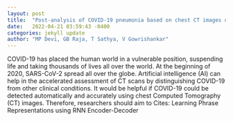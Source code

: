 ```yaml
---
layout: post
title:  "Post-analysis of COVID-19 pneumonia based on chest CT images using AI algorithms: a clinical"
date:   2022-04-21 03:59:43 -0400
categories: jekyll update
author: "MP Devi, GB Raja, T Sathya, V Gowrishankar"
---
```

COVID-19 has placed the human world in a vulnerable position, suspending life and taking thousands of lives all over the world. At the beginning of 2020, SARS-CoV-2 spread all over the globe. Artificial intelligence (AI) can help in the accelerated assessment of CT scans by distinguishing COVID-19 from other clinical conditions. It would be helpful if COVID-19 could be detected automatically and accurately using chest Computed Tomography (CT) images. Therefore, researchers should aim to Cites: Learning Phrase Representations using RNN Encoder-Decoder